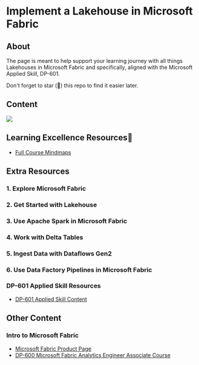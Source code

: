 # Implement a Lakehouse in Microsoft Fabric


## About

The page is meant to help support your learning journey with all things Lakehouses in Microsoft Fabric and specifically, aligned with the Microsoft Applied Skill, DP-601.

Don't forget to star (🌟) this repo to find it easier later.

## Content


<img src="https://fortheloveoflearning.github.io/DP-601/DP-601_Mindmap.svg">

  
## Learning Excellence Resources📒
- [Full Course Mindmaps](https://azurebrainwave.github.io)

## Extra Resources

### 1. Explore Microsoft Fabric


### 2. Get Started with Lakehouse


### 3. Use Apache Spark in Microsoft Fabric


### 4. Work with Delta Tables


### 5. Ingest Data with Dataflows Gen2


### 6. Use Data Factory Pipelines in Microsoft Fabric


### DP-601 Applied Skill Resources
- [DP-601 Applied Skill Content](https://aka.ms/DP-601)

## Other Content
### Intro to Microsoft Fabric
- [Microsoft Fabric Product Page](https://www.microsoft.com/en-us/microsoft-fabric?msockid=186ce81abd2b6726173bfcc9bc29666a)
- [DP-600 Microsoft Fabric Analytics Engineer Associate Course](https://learn.microsoft.com/en-us/training/courses/dp-600t00)
